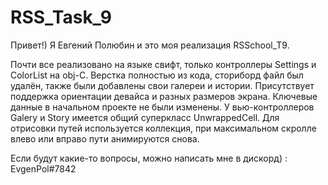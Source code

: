 # RSS_Task_9

Привет!) Я Евгений Полюбин и это моя реализация RSSchool_T9.

Почти все реализовано на языке свифт, только контроллеры Settings и ColorList на obj-C. Верстка полностью из кода, сториборд файл был удалён, также были добавлены свои галереи и истории. Присутствует поддержка ориентации девайса и разных размеров экрана. Ключевые данные в начальном проекте не были изменены. У вью-контроллеров Galery и Story имеется общий суперкласс UnwrappedCell. Для отрисовки путей используется коллекция, при максимальном скролле влево или вправо пути анимируются снова.

Если будут какие-то вопросы, можно написать мне в дискорд) : EvgenPol#7842 
